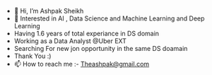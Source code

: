 - 👋 Hi, I’m Ashpak Sheikh
- 👀 Interested in AI , Data Science and Machine Learning and Deep Learning
- Having 1.6 years of total experiance in DS domain
- Working as a Data Analyst @Uber EXT
- Searching For new jon opportunity in the same DS doamain
- Thank You :)
- 📫 How to reach me :- Theashpak@gmail.com
